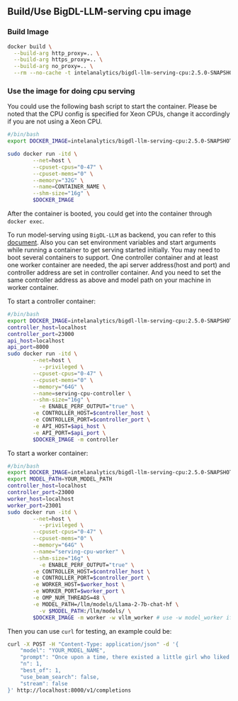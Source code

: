 ## Build/Use BigDL-LLM-serving cpu image

### Build Image
```bash
docker build \
  --build-arg http_proxy=.. \
  --build-arg https_proxy=.. \
  --build-arg no_proxy=.. \
  --rm --no-cache -t intelanalytics/bigdl-llm-serving-cpu:2.5.0-SNAPSHOT .
```

### Use the image for doing cpu serving


You could use the following bash script to start the container.  Please be noted that the CPU config is specified for Xeon CPUs, change it accordingly if you are not using a Xeon CPU.

```bash
#/bin/bash
export DOCKER_IMAGE=intelanalytics/bigdl-llm-serving-cpu:2.5.0-SNAPSHOT

sudo docker run -itd \
        --net=host \
        --cpuset-cpus="0-47" \
        --cpuset-mems="0" \
        --memory="32G" \
        --name=CONTAINER_NAME \
        --shm-size="16g" \
        $DOCKER_IMAGE
```

After the container is booted, you could get into the container through `docker exec`.

To run model-serving using `BigDL-LLM` as backend, you can refer to this [document](https://github.com/intel-analytics/BigDL/tree/main/python/llm/src/bigdl/llm/serving).
Also you can set environment variables and start arguments while running a container to get serving started initially. You may need to boot several containers to support. One controller container and at least one worker container are needed, the api server address(host and port) and controller address are set in controller container. And you need to set the same controller address as above and model path on your machine in worker container.

To start a controller container:
```bash
#/bin/bash
export DOCKER_IMAGE=intelanalytics/bigdl-llm-serving-cpu:2.5.0-SNAPSHOT
controller_host=localhost
controller_port=23000
api_host=localhost
api_port=8000
sudo docker run -itd \
        --net=host \
	      --privileged \
        --cpuset-cpus="0-47" \
        --cpuset-mems="0" \
        --memory="64G" \
        --name=serving-cpu-controller \
        --shm-size="16g" \
	      -e ENABLE_PERF_OUTPUT="true" \
        -e CONTROLLER_HOST=$controller_host \
        -e CONTROLLER_PORT=$controller_port \
        -e API_HOST=$api_host \
        -e API_PORT=$api_port \
        $DOCKER_IMAGE -m controller
```
To start a worker container:
```bash
#/bin/bash
export DOCKER_IMAGE=intelanalytics/bigdl-llm-serving-cpu:2.5.0-SNAPSHOT
export MODEL_PATH=YOUR_MODEL_PATH
controller_host=localhost
controller_port=23000
worker_host=localhost
worker_port=23001
sudo docker run -itd \
        --net=host \
	      --privileged \
        --cpuset-cpus="0-47" \
        --cpuset-mems="0" \
        --memory="64G" \
        --name="serving-cpu-worker" \
        --shm-size="16g" \
	      -e ENABLE_PERF_OUTPUT="true" \
        -e CONTROLLER_HOST=$controller_host \
        -e CONTROLLER_PORT=$controller_port \
        -e WORKER_HOST=$worker_host \
        -e WORKER_PORT=$worker_port \
        -e OMP_NUM_THREADS=48 \
        -e MODEL_PATH=/llm/models/Llama-2-7b-chat-hf \
	      -v $MODEL_PATH:/llm/models/ \
        $DOCKER_IMAGE -m worker -w vllm_worker # use -w model_worker if vllm worker is not needed
```

Then you can use `curl` for testing, an example could be:
```bash
curl -X POST -H "Content-Type: application/json" -d '{
    "model": "YOUR_MODEL_NAME",
    "prompt": "Once upon a time, there existed a little girl who liked to have adventures. She wanted to go to places and meet new people, and have fun",
    "n": 1,
    "best_of": 1,
    "use_beam_search": false,
    "stream": false
}' http://localhost:8000/v1/completions
```